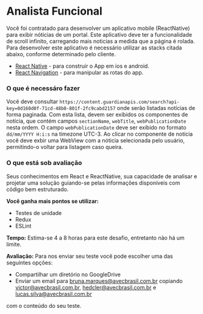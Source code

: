 # Analista Funcional

Você foi contratado para desenvolver um aplicativo mobile (ReactNative) para exibir nóticias de um portal. Este aplicativo deve ter a funcionalidade de scroll infinito, carregando mais noticias a medida que a página é rolada.
Para desenvolver este aplicativo é necessário utilizar as stacks citada abaixo, conforme determinado pelo cliente.

- [React Native](https://facebook.github.io/react-native/) - para construir o App em ios e android.
- [React Navigation](https://reactnavigation.org/) - para manipular as rotas do app.

### O que é necessáro fazer

Você deve consultar `https://content.guardianapis.com/search?api-key=0d160d0f-71cd-48b0-801f-2fc9cabd2157` onde serão listadas notícias de forma paginada.
Com esta lista, devem ser exibidos os componentes de notícia, que contém campos `sectionName`, `webTitle`, `webPublicationDate` nesta ordem. O campo `webPublicationDate` deve ser exibido no formato `dd/mm/YYYY H:i:s` na timezone UTC-3.
Ao clicar no componente de notícia você deve exbir uma WebView com a nóticia selecionada pelo usuário, permitindo-o voltar para listagem caso queira.

### O que está sob avaliação

Seus conhecimentos em React e ReactNative, sua capacidade de analisar e projetar uma solução guiando-se pelas informações disponíveis com código bem estruturado.

**Você ganha mais pontos se utilizar:**
- Testes de unidade
- Redux
- ESLint

**Tempo:**  Estima-se 4 a 8 horas para este desafio, entretanto não há um limite.

**Avaliação:** Para nos enviar seu teste você pode escolher uma das seguintes opções:

- Compartilhar um diretório no GoogleDrive
- Enviar um email para bruna.marques@avecbrasil.com.br copiando victor@avecbrasil.com.br, hedcler@avecbrasil.com.br e lucas.silva@avecbrasil.com.br

com o conteúdo do seu teste.